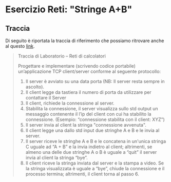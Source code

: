 # Esercizio Reti: "Stringe A+B"
## Traccia

Di seguito è riportata la traccia di riferimento che possiamo ritrovare anche al questo [link](https://elearning.di.uniba.it/pluginfile.php/97138/mod_resource/content/1/Assegnazione%20TCP%20-%20Reti2223.pdf).

> Traccia di Laboratorio – Reti di calcolatori
> 
> Progettare e implementare (scrivendo codice portabile) un’applicazione TCP client/server conforme al seguente protocollo:
> 1) Il server è avviato su una data porta (NB: Il server resta sempre in ascolto).
> 2) Il client legge da tastiera il numero di porta da utilizzare per contattare il Server
> 3) Il client, richiede la connessione al server.
> 4) Stabilita la connessione, il server visualizza sullo std output un messaggio contenente il l’ip del client con cui ha stabilito la connessione. (Esempio: “connessione stabilita con il client: XYZ”)
> 5) Il server invia al client la stringa "connessione avvenuta".
> 6) Il client legge una dallo std input due stringhe A e B e le invia al server.
> 7) Il server riceve le stringhe A e B e le concatena in un'unica stringa C uguale ad “A + B” e la invia indietro al client; altrimenti, se almeno una delle due stringhe A o B è uguale a “quit” il server invia al client la stringa “bye”.
> 8) Il client riceve la stringa inviata dal server e la stampa a video. Se la stringa visualizzata è uguale a “bye”, chiude la connessione e il processo termina; altrimenti, il client torna al passo 6.
